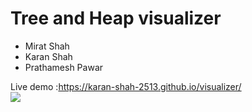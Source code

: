 # Tree and Heap visualizer
- Mirat Shah
- Karan Shah
- Prathamesh Pawar

Live demo :https://karan-shah-2513.github.io/visualizer/
<br>
<img src = "https://drive.google.com/uc?export=view&id=1NtlVrRRuaKAmIQexiFThN8ZzP_oyIfWS">
